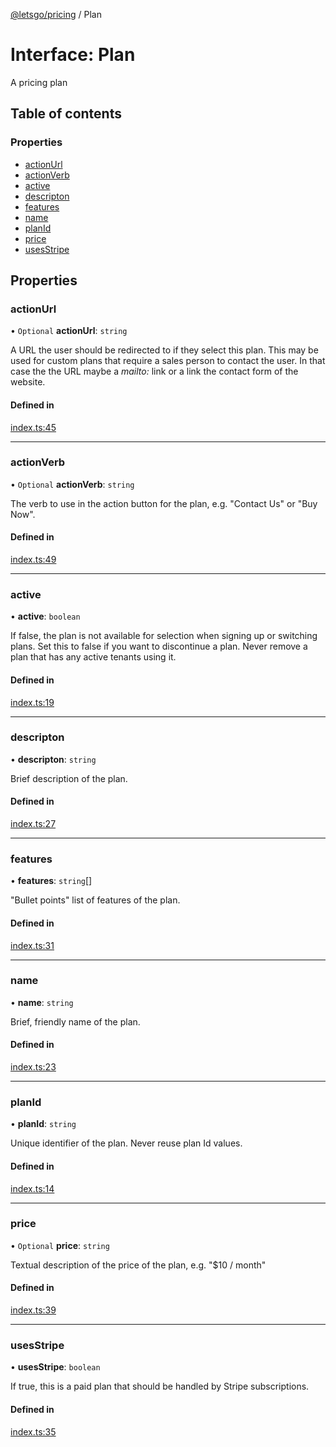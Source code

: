 [@letsgo/pricing](../README.md) / Plan

# Interface: Plan

A pricing plan

## Table of contents

### Properties

- [actionUrl](Plan.md#actionurl)
- [actionVerb](Plan.md#actionverb)
- [active](Plan.md#active)
- [descripton](Plan.md#descripton)
- [features](Plan.md#features)
- [name](Plan.md#name)
- [planId](Plan.md#planid)
- [price](Plan.md#price)
- [usesStripe](Plan.md#usesstripe)

## Properties

### actionUrl

• `Optional` **actionUrl**: `string`

A URL the user should be redirected to if they select this plan. This may be used for custom plans that
require a sales person to contact the user. In that case the the URL maybe a _mailto:_ link or a link
the contact form of the website.

#### Defined in

[index.ts:45](https://github.com/47chapters/letsgo/blob/06da252/packages/pricing/src/index.ts#L45)

___

### actionVerb

• `Optional` **actionVerb**: `string`

The verb to use in the action button for the plan, e.g. "Contact Us" or "Buy Now".

#### Defined in

[index.ts:49](https://github.com/47chapters/letsgo/blob/06da252/packages/pricing/src/index.ts#L49)

___

### active

• **active**: `boolean`

If false, the plan is not available for selection when signing up or switching plans. Set this to false
if you want to discontinue a plan. Never remove a plan that has any active tenants using it.

#### Defined in

[index.ts:19](https://github.com/47chapters/letsgo/blob/06da252/packages/pricing/src/index.ts#L19)

___

### descripton

• **descripton**: `string`

Brief description of the plan.

#### Defined in

[index.ts:27](https://github.com/47chapters/letsgo/blob/06da252/packages/pricing/src/index.ts#L27)

___

### features

• **features**: `string`[]

"Bullet points" list of features of the plan.

#### Defined in

[index.ts:31](https://github.com/47chapters/letsgo/blob/06da252/packages/pricing/src/index.ts#L31)

___

### name

• **name**: `string`

Brief, friendly name of the plan.

#### Defined in

[index.ts:23](https://github.com/47chapters/letsgo/blob/06da252/packages/pricing/src/index.ts#L23)

___

### planId

• **planId**: `string`

Unique identifier of the plan. Never reuse plan Id values.

#### Defined in

[index.ts:14](https://github.com/47chapters/letsgo/blob/06da252/packages/pricing/src/index.ts#L14)

___

### price

• `Optional` **price**: `string`

Textual description of the price of the plan, e.g. "$10 / month"

#### Defined in

[index.ts:39](https://github.com/47chapters/letsgo/blob/06da252/packages/pricing/src/index.ts#L39)

___

### usesStripe

• **usesStripe**: `boolean`

If true, this is a paid plan that should be handled by Stripe subscriptions.

#### Defined in

[index.ts:35](https://github.com/47chapters/letsgo/blob/06da252/packages/pricing/src/index.ts#L35)
